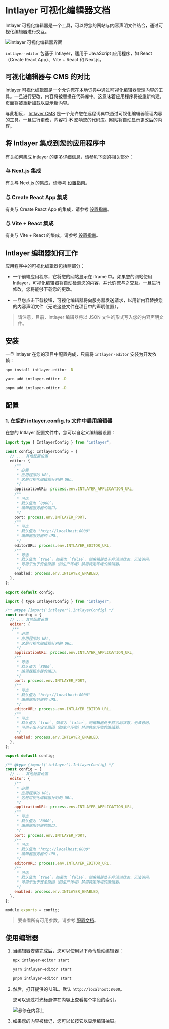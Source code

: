 # Intlayer 可视化编辑器文档

Intlayer 可视化编辑器是一个工具，可以将您的网站与内容声明文件结合，通过可视化编辑器进行交互。

![Intlayer 可视化编辑器界面](https://github.com/aymericzip/intlayer/blob/main/docs/assets/visual_editor.gif)

`intlayer-editor` 包基于 Intlayer，适用于 JavaScript 应用程序，如 React（Create React App）、Vite + React 和 Next.js。

## 可视化编辑器与 CMS 的对比

Intlayer 可视化编辑器是一个允许您在本地词典中通过可视化编辑器管理内容的工具。一旦进行更改，内容将被替换在代码库中。这意味着应用程序将被重新构建，页面将被重新加载以显示新内容。

与此相反， [Intlayer CMS](https://github.com/aymericzip/intlayer/blob/main/docs/zh/intlayer_CMS.md) 是一个允许您在远程词典中通过可视化编辑器管理内容的工具。一旦进行更改，内容将 **不** 影响您的代码库。网站将自动显示更改后的内容。

## 将 Intlayer 集成到您的应用程序中

有关如何集成 intlayer 的更多详细信息，请参见下面的相关部分：

### 与 Next.js 集成

有关与 Next.js 的集成，请参考 [设置指南](https://github.com/aymericzip/intlayer/blob/main/docs/zh/intlayer_with_nextjs_15.md)。

### 与 Create React App 集成

有关与 Create React App 的集成，请参考 [设置指南](https://github.com/aymericzip/intlayer/blob/main/docs/zh/intlayer_with_create_react_app.md)。

### 与 Vite + React 集成

有关与 Vite + React 的集成，请参考 [设置指南](https://github.com/aymericzip/intlayer/blob/main/docs/zh/intlayer_with_vite+react.md)。

## Intlayer 编辑器如何工作

应用程序中的可视化编辑器包括两部分：

- 一个前端应用程序，它将您的网站显示在 iframe 中。如果您的网站使用 Intlayer，可视化编辑器将自动检测您的内容，并允许您与之交互。一旦进行修改，您将能够下载您的更改。

- 一旦您点击下载按钮，可视化编辑器将向服务器发送请求，以用新内容替换您的内容声明文件（无论这些文件在项目中的声明位置）。

> 请注意，目前，Intlayer 编辑器将以 JSON 文件的形式写入您的内容声明文件。

## 安装

一旦 Intlayer 在您的项目中配置完成，只需将 `intlayer-editor` 安装为开发依赖：

```bash packageManager="npm"
npm install intlayer-editor -D
```

```bash packageManager="yarn"
yarn add intlayer-editor -D
```

```bash packageManager="pnpm"
pnpm add intlayer-editor -D
```

## 配置

### 1. 在您的 intlayer.config.ts 文件中启用编辑器

在您的 Intlayer 配置文件中，您可以自定义编辑器设置：

```typescript fileName="intlayer.config.ts" codeFormat="typescript"
import type { IntlayerConfig } from "intlayer";

const config: IntlayerConfig = {
  // ... 其他配置设置
  editor: {
    /**
     * 必需
     * 应用程序的 URL。
     * 这是可视化编辑器针对的 URL。
     */
    applicationURL: process.env.INTLAYER_APPLICATION_URL,
    /**
     * 可选
     * 默认值为 `8000`。
     * 编辑器服务器的端口。
     */
    port: process.env.INTLAYER_PORT,
    /**
     * 可选
     * 默认值为 "http://localhost:8000"
     * 编辑器服务器的 URL。
     */
    editorURL: process.env.INTLAYER_EDITOR_URL,
    /**
     * 可选
     * 默认值为 `true`。如果为 `false`，则编辑器处于非活动状态，无法访问。
     * 可用于出于安全原因（如生产环境）禁用特定环境的编辑器。
     */
    enabled: process.env.INTLAYER_ENABLED,
  },
};

export default config;
```

```javascript fileName="intlayer.config.mjs" codeFormat="esm"
import { type IntlayerConfig } from "intlayer";

/** @type {import('intlayer').IntlayerConfig} */
const config = {
  // ... 其他配置设置
  editor: {
   /**
     * 必需
     * 应用程序的 URL。
     * 这是可视化编辑器针对的 URL。
     */
    applicationURL: process.env.INTLAYER_APPLICATION_URL,
    /**
     * 可选
     * 默认值为 `8000`。
     * 编辑器服务器的端口。
     */
    port: process.env.INTLAYER_PORT,
    /**
     * 可选
     * 默认值为 "http://localhost:8000"
     * 编辑器服务器的 URL。
     */
    editorURL: process.env.INTLAYER_EDITOR_URL,
    /**
     * 可选
     * 默认值为 `true`。如果为 `false`，则编辑器处于非活动状态，无法访问。
     * 可用于出于安全原因（如生产环境）禁用特定环境的编辑器。
     */
    enabled: process.env.INTLAYER_ENABLED,
  },
};

export default config;
```

```javascript fileName="intlayer.config.cjs" codeFormat="commonjs"
/** @type {import('intlayer').IntlayerConfig} */
const config = {
  // ... 其他配置设置
  editor: {
    /**
     * 必需
     * 应用程序的 URL。
     * 这是可视化编辑器针对的 URL。
     */
    applicationURL: process.env.INTLAYER_APPLICATION_URL,
    /**
     * 可选
     * 默认值为 `8000`。
     * 编辑器服务器的端口。
     */
    port: process.env.INTLAYER_PORT,
    /**
     * 可选
     * 默认值为 "http://localhost:8000"
     * 编辑器服务器的 URL。
     */
    editorURL: process.env.INTLAYER_EDITOR_URL,
    /**
     * 可选
     * 默认值为 `true`。如果为 `false`，则编辑器处于非活动状态，无法访问。
     * 可用于出于安全原因（如生产环境）禁用特定环境的编辑器。
     */
    enabled: process.env.INTLAYER_ENABLED,
  },
};

module.exports = config;
```

> 要查看所有可用参数，请参考 [配置文档](https://github.com/aymericzip/intlayer/blob/main/docs/zh/configuration.md)。

## 使用编辑器

1. 当编辑器安装完成后，您可以使用以下命令启动编辑器：

   ```bash packageManager="npm"
   npx intlayer-editor start
   ```

   ```bash packageManager="yarn"
   yarn intlayer-editor start
   ```

   ```bash packageManager="pnpm"
   pnpm intlayer-editor start
   ```

2. 然后，打开提供的 URL。默认 `http://localhost:8000`。

   您可以通过将光标悬停在内容上查看每个字段的索引。

   ![悬停在内容上](https://github.com/aymericzip/intlayer/blob/main/docs/assets/intlayer_editor_hover_content.png)

3. 如果您的内容被标记，您可以长按它以显示编辑抽屉。

